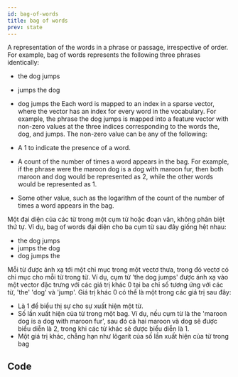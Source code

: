 ```yaml
---
id: bag-of-words
title: bag of words
prev: state
---
```


A representation of the words in a phrase or passage, irrespective of order. For example, bag of words represents the following three phrases identically:

- the dog jumps
- jumps the dog
- dog jumps the
Each word is mapped to an index in a sparse vector, where the vector has an index for every word in the vocabulary. For example, the phrase the dog jumps is mapped into a feature vector with non-zero values at the three indices corresponding to the words the, dog, and jumps. The non-zero value can be any of the following:

- A 1 to indicate the presence of a word.
- A count of the number of times a word appears in the bag. For example, if the phrase were the maroon dog is a dog with maroon fur, then both maroon and dog would be represented as 2, while the other words would be represented as 1.
- Some other value, such as the logarithm of the count of the number of times a word appears in the bag.

Một đại diện của các từ trong một cụm từ hoặc đoạn văn, không phân biệt thứ tự. Ví dụ, bag of words đại diện cho ba cụm từ sau đây giống hệt nhau: 

- the dog jumps
- jumps the dog
- dog jumps the

Mỗi từ được ánh xạ tới một chỉ mục trong một vectơ thưa, trong đó vectơ có chỉ mục cho mỗi từ trong từ. Ví dụ, cụm từ 'the dog jumps' được ánh xạ vào một vector đặc trưng với các giá trị khác 0 tại ba chỉ số tương ứng với các từ, 'the' 'dog' và 'jump'. Giá trị khác 0 có thể là một trong các giá trị sau đây: 

- Là 1 để biểu thị sự cho sự xuất hiện một từ. 
- Số lần xuất hiện của từ trong một bag. Ví dụ, nếu cụm từ là the 'maroon dog is a dog with maroon fur', sau đó cả hai maroon và dog sẽ được biểu diễn là 2, trong khi các từ khác sẽ được biểu diễn là 1. 
- Một giá trị khác, chẳng hạn như lôgarit của số lần xuất hiện của từ trong bag

## Code
